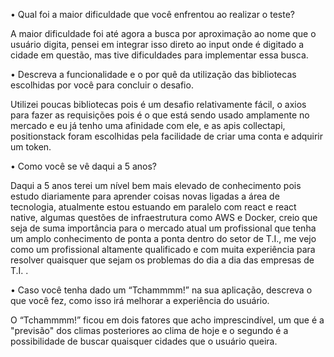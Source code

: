 • Qual foi a maior dificuldade que você enfrentou ao realizar o teste?

  A maior dificuldade foi até agora a busca por aproximação ao nome que o usuário digita,
  pensei em integrar isso direto ao input onde é digitado a cidade em questão, mas 
  tive dificuldades para implementar essa busca.

• Descreva a funcionalidade e o por quê da utilização das bibliotecas
escolhidas por você para concluir o desafio.

  Utilizei poucas bibliotecas pois é um desafio relativamente fácil, o axios para fazer
  as requisições pois é o que está sendo usado amplamente no mercado e eu já tenho uma
  afinidade com ele, e as apis collectapi, positionstack foram escolhidas pela facilidade
  de criar uma conta e adquirir um token.

• Como você se vê daqui a 5 anos?

  Daqui a 5 anos terei um nível bem mais elevado de conhecimento pois estudo diariamente 
  para aprender coisas novas ligadas a área de tecnologia, atualmente estou estuando em 
  paralelo com react e react native, algumas questões de infraestrutura como AWS e Docker,
  creio que seja de suma importância para o mercado atual um profissional que tenha um
  amplo conhecimento de ponta a ponta dentro do setor de T.I., me vejo como um profissional
  altamente qualificado e com muita experiência para resolver quaisquer que sejam os 
  problemas do dia a dia das empresas de T.I. .

• Caso você tenha dado um “Tchammmm!” na sua aplicação, descreva o
que você fez, como isso irá melhorar a experiência do usuário.

  O “Tchammmm!” ficou em dois fatores que acho imprescindível, um que é a "previsão" dos climas posteriores ao
  clima de hoje e o segundo é a possibilidade de buscar quaisquer cidades que o usuário queira.